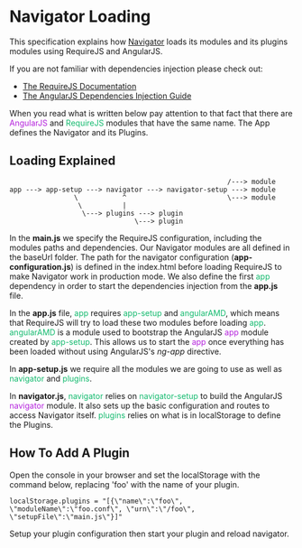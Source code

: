 # Navigator Loading

This specification explains how [Navigator](http://navigator.mediarithmics.com/#/) loads its modules and its plugins modules using RequireJS and AngularJS.  

If you are not familiar with dependencies injection please check out:
* [The RequireJS Documentation](http://requirejs.org/docs/api.html#usage)
* [The AngularJS Dependencies Injection Guide](https://docs.angularjs.org/guide/di)

When you read what is written below pay attention to that fact that there are <font color="#B522DD">AngularJS</font> and <font color="#13BA6E">RequireJS</font> modules that have the same name. The App defines the Navigator and its Plugins. 


## Loading Explained

```
													  /---> module
app ---> app-setup ---> navigator ---> navigator-setup ---> module
				\			^						  \---> module
				 \			|
				  \---> plugins ---> plugin
							   \---> plugin	
```



In the __main.js__ we specify the RequireJS configuration, including the modules paths and dependencies. Our Navigator modules are all defined in the baseUrl folder. The path for the navigator configuration (__app-configuration.js__) is defined in the index.html before loading RequireJS to make Navigator work in production mode. 
We also define the first <font color="#13BA6E">app</font> dependency in order to start the dependencies injection from the __app.js__ file.  

In the __app.js__ file, <font color="#13BA6E">app</font> requires <font color="#13BA6E">app-setup</font> and <font color="#13BA6E">angularAMD</font>, which means that RequireJS will try to load these two modules before loading <font color="#13BA6E">app</font>. <font color="#13BA6E">angularAMD</font> is a module used to bootstrap the AngularJS <font color="#B522DD">app</font> module created by <font color="#13BA6E">app-setup</font>. This allows us to start the <font color="#B522DD">app</font> once everything has been loaded without using AngularJS's _ng-app_ directive.  

In __app-setup.js__ we require all the modules we are going to use as well as <font color="#13BA6E">navigator</font> and <font color="#13BA6E">plugins</font>.

In __navigator.js__, <font color="#13BA6E">navigator</font> relies on <font color="#13BA6E">navigator-setup</font> to build the AngularJS <font color="#B522DD">navigator</font> module. It also sets up the basic configuration and routes to access Navigator itself. <font color="#13BA6E">plugins</font> relies on what is in localStorage to define the Plugins.


## How To Add A Plugin

Open the console in your browser and set the localStorage with the command below, replacing 'foo' with the name of your plugin.

    localStorage.plugins = "[{\"name\":\"foo\", \"moduleName\":\"foo.conf\", \"urn\":\"/foo\", \"setupFile\":\"main.js\"}]"

Setup your plugin configuration then start your plugin and reload navigator.